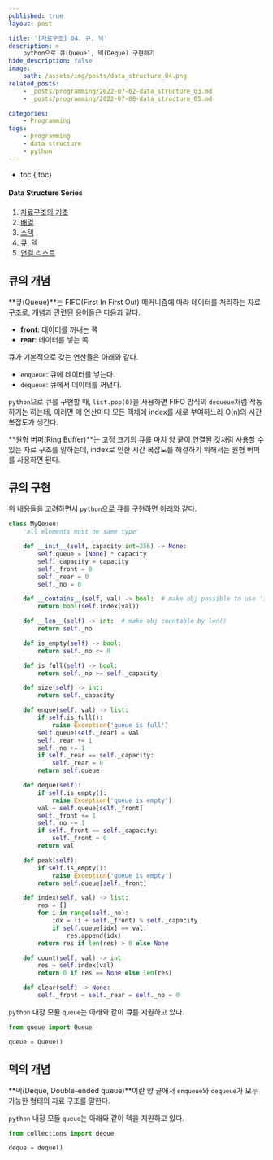 ```yaml
---
published: true
layout: post

title: '[자료구조] 04. 큐, 덱'
description: >
    python으로 큐(Queue), 덱(Deque) 구현하기
hide_description: false
image:
    path: /assets/img/posts/data_structure_04.png
related_posts:
    - _posts/programming/2022-07-02-data_structure_03.md
    - _posts/programming/2022-07-08-data_structure_05.md

categories:
    - Programming
tags:
    - programming
    - data structure
    - python
---
```

* toc
{:toc}

<h4>Data Structure Series</h4>
<div class="taxonomy__index">
    <ol class="description">
        <li><a href="/programming/data_structure_01/">자료구조의 기초</a></li>
        <li><a href="/programming/data_structure_02/">배열</a></li>
        <li><a href="/programming/data_structure_03/">스택</a></li>
        <li><a href="/programming/data_structure_04/">큐, 덱</a></li>
        <li><a href="/programming/data_structure_05/">연결 리스트</a></li>
    </ol>
</div>

## 큐의 개념

**큐(Queue)**는 FIFO(First In First Out) 메커니즘에 따라 데이터를 처리하는 자료 구조로, 개념과 관련된 용어들은 다음과 같다.  

- **front**: 데이터를 꺼내는 쪽
- **rear**: 데이터를 넣는 쪽

큐가 기본적으로 갖는 연산들은 아래와 같다.  

- `enqueue`: 큐에 데이터를 넣는다.
- `dequeue`: 큐에서 데이터를 꺼낸다.

`python`으로 큐를 구현할 때, `list.pop(0)`을 사용하면 FIFO 방식의 `dequeue`처럼 작동하기는 하는데, 이러면 매 연산마다 모든 객체에 index를 새로 부여하느라 O(n)의 시간 복잡도가 생긴다.  

**원형 버퍼(Ring Buffer)**는 고정 크기의 큐를 마치 양 끝이 연결된 것처럼 사용할 수 있는 자료 구조를 말하는데, index로 인한 시간 복잡도를 해결하기 위해서는 원형 버퍼를 사용하면 된다.  

## 큐의 구현

위 내용들을 고려하면서 `python`으로 큐를 구현하면 아래와 같다.  

```python
class MyQeueu:
    'all elements must be same type'

    def __init__(self, capacity:int=256) -> None:
        self.queue = [None] * capacity
        self._capacity = capacity
        self._front = 0
        self._rear = 0
        self._no = 0

    def __contains__(self, val) -> bool:  # make obj possible to use 'in' operator
        return bool(self.index(val))

    def __len__(self) -> int:  # make obj countable by len()
        return self._no

    def is_empty(self) -> bool:
        return self._no <= 0

    def is_full(self) -> bool:
        return self._no >= self._capacity

    def size(self) -> int:
        return self._capacity

    def enque(self, val) -> list:
        if self.is_full():
            raise Exception('queue is full')
        self.queue[self._rear] = val
        self._rear += 1
        self._no += 1
        if self._rear == self._capacity:
            self._rear = 0
        return self.queue

    def deque(self):
        if self.is_empty():
            raise Exception('queue is empty')
        val = self.queue[self._front]
        self._front += 1
        self._no -= 1
        if self._front == self._capacity:
            self._front = 0
        return val

    def peak(self):
        if self.is_empty():
            raise Exception('queue is empty')
        return self.queue[self._front]

    def index(self, val) -> list:
        res = []
        for i in range(self._no):
            idx = (i + self._front) % self._capacity
            if self.queue[idx] == val:
                res.append(idx)
        return res if len(res) > 0 else None

    def count(self, val) -> int:
        res = self.index(val)
        return 0 if res == None else len(res)

    def clear(self) -> None:
        self._front = self._rear = self._no = 0
```

`python` 내장 모듈 `queue`는 아래와 같이 큐를 지원하고 있다.

```python
from queue import Queue

queue = Queue()
```

## 덱의 개념

**덱(Deque, Double-ended queue)**이란 양 끝에서 `enqueue`와 `dequeue`가 모두 가능한 형태의 자료 구조를 말한다.  

`python` 내장 모듈 `queue`는 아래와 같이 덱을 지원하고 있다.

```python
from collections import deque

deque = deque()
```
